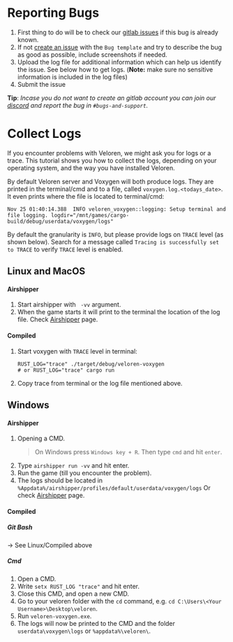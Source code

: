 # Reporting Bugs

1. First thing to do will be to check our [gitlab issues](https://gitlab.com/veloren/veloren/issues) if this bug is already known.
2. If not [create an issue](https://gitlab.com/veloren/veloren/issues/new?issue%5Bassignee_id%5D=&issue%5Bmilestone_id%5D=) with the `Bug template` and try to describe the bug as good as possible, include screenshots if needed.
3. Upload the log file for additional information which can help us identify the issue. See below how to get logs.
   (**Note:** make sure no sensitive information is included in the log files)
4. Submit the issue

**Tip**: _Incase you do not want to create an gitlab account you can join our [discord](https://discord.gg/BvQuGze)
and report the bug in `#bugs-and-support`._

# Collect Logs

If you encounter problems with Veloren, we might ask you for logs or a trace.
This tutorial shows you how to collect the logs, depending on your operating system, and the way you have installed Veloren.

By default Veloren server and Voxygen will both produce logs.
They are printed in the terminal/cmd and to a file, called `voxygen.log.<todays_date>`. It even prints where the file is located to terminal/cmd:
```
Nov 25 01:40:14.388  INFO veloren_voxygen::logging: Setup terminal and file logging. logdir="/mnt/games/cargo-build/debug/userdata/voxygen/logs"
```

By default the granularity is `INFO`, but please provide logs on `TRACE` level (as shown below).
Search for a message called `Tracing is successfully set to TRACE` to verify `TRACE` level is enabled.

## Linux and MacOS

#### Airshipper

1. Start airshipper with ` -vv` argument.
2. When the game starts it will print to the terminal the location of the log file.
   Check [Airshipper](airshipper.md) page.

#### Compiled

1. Start voxygen with `TRACE` level in terminal:
    ```
    RUST_LOG="trace" ./target/debug/veloren-voxygen
    # or RUST_LOG="trace" cargo run
    ```
2. Copy trace from terminal or the log file mentioned above.

## Windows

#### Airshipper

1. Opening a CMD.
   > On Windows press `Windows key + R`. Then type `cmd` and hit `enter`.
2. Type `airshipper run -vv` and hit enter.
3. Run the game (till you encounter the problem).
4. The logs should be located in `%Appdata%/airshipper/profiles/default/userdata/voxygen/logs`
   Or check [Airshipper](airshipper.md) page.
#### Compiled

##### Git Bash
-> See Linux/Compiled above

##### Cmd

1. Open a CMD.
2. Write `setx RUST_LOG "trace"` and hit enter.
3. Close this CMD, and open a new CMD.
4. Go to your veloren folder with the `cd` command, e.g. `cd C:\Users\<Your Username>\Desktop\veloren`.
5. Run `veloren-voxygen.exe`.
6. The logs will now be printed to the CMD and the folder `userdata\voxygen\logs` or `%appdata%\veloren\`.